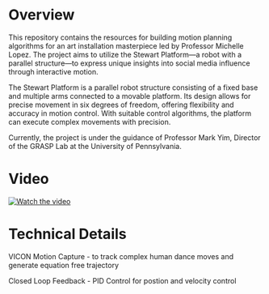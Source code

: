 # Overview
This repository contains the resources for building motion planning algorithms for an art installation masterpiece led by Professor Michelle Lopez. The project aims to utilize the Stewart Platform—a robot with a parallel structure—to express unique insights into social media influence through interactive motion.

The Stewart Platform is a parallel robot structure consisting of a fixed base and multiple arms connected to a movable platform. Its design allows for precise movement in six degrees of freedom, offering flexibility and accuracy in motion control. With suitable control algorithms, the platform can execute complex movements with precision.

Currently, the project is under the guidance of Professor Mark Yim, Director of the GRASP Lab at the University of Pennsylvania.

# Video
[![Watch the video]()](https://youtu.be/wrhXMWYDalc?si=GAKEMGViYUo0Md8o)


# Technical Details

VICON Motion Capture - to track complex human dance moves and generate equation free trajectory

Closed Loop Feedback - PID Control for postion and velocity control 


